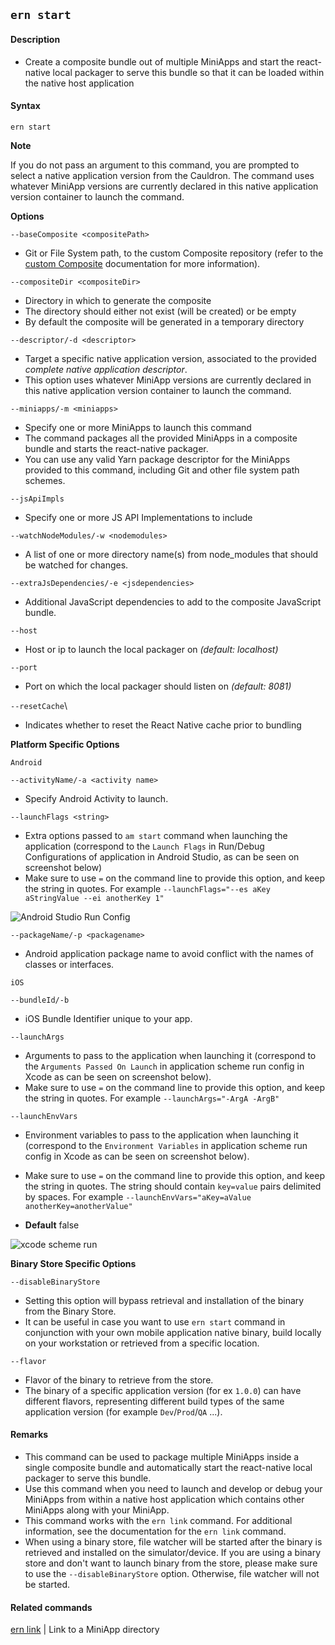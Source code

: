 ## `ern start`

#### Description

- Create a composite bundle out of multiple MiniApps and start the react-native local packager to serve this bundle so that it can be loaded within the native host application

#### Syntax

`ern start`

**Note**

If you do not pass an argument to this command, you are prompted to select a native application version from the Cauldron. The command uses whatever MiniApp versions are currently declared in this native application version container to launch the command.

**Options**

`--baseComposite <compositePath>`

- Git or File System path, to the custom Composite repository (refer to the [custom Composite] documentation for more information).

`--compositeDir <compositeDir>`

- Directory in which to generate the composite
- The directory should either not exist (will be created) or be empty
- By default the composite will be generated in a temporary directory

`--descriptor/-d <descriptor>`

- Target a specific native application version, associated to the provided _complete native application descriptor_.
- This option uses whatever MiniApp versions are currently declared in this native application version container to launch the command.

`--miniapps/-m <miniapps>`

- Specify one or more MiniApps to launch this command
- The command packages all the provided MiniApps in a composite bundle and starts the react-native packager.
- You can use any valid Yarn package descriptor for the MiniApps provided to this command, including Git and other file system path schemes.

`--jsApiImpls`

- Specify one or more JS API Implementations to include

`--watchNodeModules/-w <nodemodules>`

- A list of one or more directory name(s) from node_modules that should be watched for changes.

`--extraJsDependencies/-e <jsdependencies>`

- Additional JavaScript dependencies to add to the composite JavaScript bundle.

`--host`

- Host or ip to launch the local packager on _(default: localhost)_

`--port`

- Port on which the local packager should listen on _(default: 8081)_

`--resetCache`\

- Indicates whether to reset the React Native cache prior to bundling

**Platform Specific Options**

`Android`

`--activityName/-a <activity name>`

- Specify Android Activity to launch.

`--launchFlags <string>`

- Extra options passed to `am start` command when launching the application (correspond to the `Launch Flags` in Run/Debug Configurations of application in Android Studio, as can be seen on screenshot below)
- Make sure to use `=` on the command line to provide this option, and keep the string in quotes. For example `--launchFlags="--es aKey aStringValue --ei anotherKey 1"`

![Android Studio Run Config](../images/android-studio-run-config.png)

`--packageName/-p <packagename>`

- Android application package name to avoid conflict with the names of classes or interfaces.

`iOS`

`--bundleId/-b`

- iOS Bundle Identifier unique to your app.

`--launchArgs`

- Arguments to pass to the application when launching it (correspond to the `Arguments Passed On Launch` in application scheme run config in Xcode as can be seen on screenshot below).
- Make sure to use `=` on the command line to provide this option, and keep the string in quotes. For example `--launchArgs="-ArgA -ArgB"`

`--launchEnvVars`

- Environment variables to pass to the application when launching it (correspond to the `Environment Variables` in application scheme run config in Xcode as can be seen on screenshot below).
- Make sure to use `=` on the command line to provide this option, and keep the string in quotes. The string should contain `key=value` pairs delimited by spaces. For example `--launchEnvVars="aKey=aValue anotherKey=anotherValue"`

- **Default** false

![xcode scheme run](../images/xcode-scheme-run.png)

**Binary Store Specific Options**

`--disableBinaryStore`

- Setting this option will bypass retrieval and installation of the binary from the Binary Store.
- It can be useful in case you want to use `ern start` command in conjunction with your own mobile application native binary, build locally on your workstation or retrieved from a specific location.

`--flavor`

- Flavor of the binary to retrieve from the store.
- The binary of a specific application version (for ex `1.0.0`) can have different flavors, representing different build types of the same application version (for example `Dev`/`Prod`/`QA` ...).

#### Remarks

- This command can be used to package multiple MiniApps inside a single composite bundle and automatically start the react-native local packager to serve this bundle.
- Use this command when you need to launch and develop or debug your MiniApps from within a native host application which contains other MiniApps along with your MiniApp.
- This command works with the `ern link` command. For additional information, see the documentation for the `ern link` command.
- When using a binary store, file watcher will be started after the binary is retrieved and installed on the simulator/device. If you are using a binary store and don't want to launch binary from the store, please make sure to use the `--disableBinaryStore` option. Otherwise, file watcher will not be started.

#### Related commands

[ern link] | Link to a MiniApp directory

[ern link]: ./link.md
[custom composite]: ./platform-parts/composite/index.md
